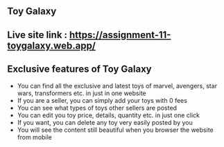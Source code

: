## Toy Galaxy ##
## Live site link : https://assignment-11-toygalaxy.web.app/ ##

## Exclusive features of Toy Galaxy ##
* You can find all the exclusive and latest toys of marvel, avengers, star wars, transformers etc. in just in one website
* If you are a seller, you can simply add your toys with 0 fees
* You can see what types of toys other sellers are posted
* You can edit you toy price, details, quantity etc. in just one click
* If you want, you can delete any toy very easily posted by you
* You will see the content still beautiful when you browser the website from mobile
